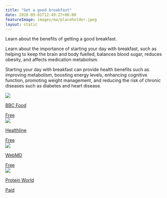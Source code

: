 ```yaml
---
title: "Get a good breakfast"
date: 2020-09-01T12:49:27+06:00
featureImage: images/ma/placeholder.jpeg
layout: static
---
```


Learn about the benefits of getting a good breakfast.

Learn about the importance of starting your day with breakfast, such as helping to keep the brain and body fuelled, balances blood sugar, reduces obesity, and affects medication metabolism.

Starting your day with breakfast can provide health benefits such as improving metabolism, boosting energy levels, enhancing cognitive function, promoting weight management, and reducing the risk of chronic diseases such as diabetes and heart disease.

<a class="ma-link" href="https://www.bbcgoodfood.com/recipes/collection/healthy-breakfast-recipes"><div class="ma-card ma-card-Health"><div class="ma-icon"><img src ="/images/Icon-check - health - opacity.svg"/></div><div class="ma-name"><p>BBC Food</p></div><div class="ma-paid-text"><span>Free</span></div></div></a><a class="ma-link" href="https://www.healthline.com/health-news/breakfast-most-important-meal"><div class="ma-card ma-card-Health"><div class="ma-icon"><img src ="/images/Icon-check - health - opacity.svg"/></div><div class="ma-name"><p>Healthline</p></div><div class="ma-paid-text"><span>Free</span></div></div></a><a class="ma-link" href="https://www.webmd.com/food-recipes/breakfast-lose-weight"><div class="ma-card ma-card-Health"><div class="ma-icon"><img src ="/images/Icon-check - health - opacity.svg"/></div><div class="ma-name"><p>WebMD</p></div><div class="ma-paid-text"><span>Free</span></div></div></a><a class="ma-link" href="https://click.linksynergy.com/deeplink?id=L8N3em0sP4o&mid=47594&murl=https://proteinworld.com/"><div class="ma-card ma-card-Health"><div class="ma-icon"><img src ="/images/Icon-pound - health - opacity.svg"/></div><div class="ma-name"><p>Protein World   </p></div><div class="ma-paid-text"><span>Paid</span></div></div></a>  

<br/><br/>






